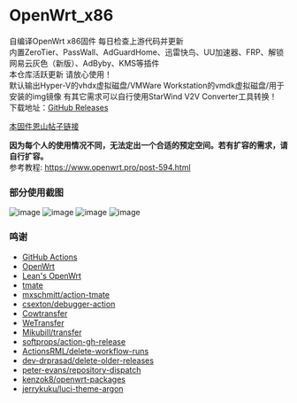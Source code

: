 # OpenWrt_x86
自编译OpenWrt x86固件 每日检查上游代码并更新  
内置ZeroTier、PassWall、AdGuardHome、迅雷快鸟、UU加速器、FRP、解锁网易云灰色（新版）、AdByby、KMS等插件  
本仓库活跃更新 请放心使用！  
默认输出Hyper-V的vhdx虚拟磁盘/VMWare Workstation的vmdk虚拟磁盘/用于安装的img镜像 
有其它需求可以自行使用StarWind V2V Converter工具转换！  
下载地址：[GitHub Releases](https://github.com/jiajiaxd/openwrt_x86/releases)  

[本固件恩山帖子链接](https://www.right.com.cn/forum/thread-5430278-1-1.html)  

**因为每个人的使用情况不同，无法定出一个合适的预定空间。若有扩容的需求，请自行扩容。**  
参考教程: https://www.openwrt.pro/post-594.html  

### 部分使用截图
![image](https://user-images.githubusercontent.com/51043917/163696966-ccccb4cf-d0f8-4d6e-ad01-2585f3f69eaa.png)
![image](https://user-images.githubusercontent.com/51043917/209439539-eae56b07-9afb-4712-964a-c193b8244977.png)
![image](https://user-images.githubusercontent.com/51043917/209439555-1e1b92f4-8b1b-4cad-b4a7-5b8d98b50b76.png)
![image](https://user-images.githubusercontent.com/51043917/209439561-770bd7c8-cd82-4340-b46b-1b6582dd3a55.png)

### 鸣谢
- [GitHub Actions](https://github.com/features/actions)
- [OpenWrt](https://github.com/openwrt/openwrt)
- [Lean's OpenWrt](https://github.com/coolsnowwolf/lede)
- [tmate](https://github.com/tmate-io/tmate)
- [mxschmitt/action-tmate](https://github.com/mxschmitt/action-tmate)
- [csexton/debugger-action](https://github.com/csexton/debugger-action)
- [Cowtransfer](https://cowtransfer.com)
- [WeTransfer](https://wetransfer.com/)
- [Mikubill/transfer](https://github.com/Mikubill/transfer)
- [softprops/action-gh-release](https://github.com/softprops/action-gh-release)
- [ActionsRML/delete-workflow-runs](https://github.com/ActionsRML/delete-workflow-runs)
- [dev-drprasad/delete-older-releases](https://github.com/dev-drprasad/delete-older-releases)
- [peter-evans/repository-dispatch](https://github.com/peter-evans/repository-dispatch)
- [kenzok8/openwrt-packages](https://github.com/kenzok8/openwrt-packages)
- [jerrykuku/luci-theme-argon](https://github.com/jerrykuku/luci-theme-argon)
